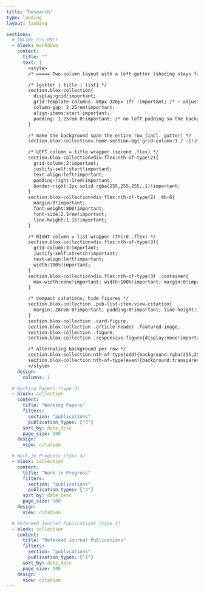 ```yaml
---
title: "Research"
type: landing
layout: landing

sections:
  # INLINE CSS ONLY
  - block: markdown
    content:
      title: ""
      text: |
        <style>
        /* ===== Two-column layout with a left gutter (shading stays full width) ===== */

        /* [gutter | title | list] */
        section.blox-collection{
          display:grid!important;
          grid-template-columns: 80px 320px 1fr !important; /* ← adjust gutter (80px) & title width (320px) */
          column-gap: 2.25rem!important;
          align-items:start!important;
          padding: 1.25rem 0!important; /* no left padding so the background stays flush */
        }

        /* make the background span the entire row (incl. gutter) */
        section.blox-collection>.home-section-bg{ grid-column:1 / -1!important }

        /* LEFT column = title wrapper (second .flex) */
        section.blox-collection>div.flex:nth-of-type(2){
          grid-column:2!important;
          justify-self:start!important;
          text-align:left!important;
          padding-right:1rem!important;
          border-right:2px solid rgba(255,255,255,.1)!important;
        }
        section.blox-collection>div.flex:nth-of-type(2) .mb-6{
          margin:0!important;
          font-weight:800!important;
          font-size:2.1rem!important;
          line-height:1.15!important;
        }

        /* RIGHT column = list wrapper (third .flex) */
        section.blox-collection>div.flex:nth-of-type(3){
          grid-column:3!important;
          justify-self:stretch!important;
          text-align:left!important;
          width:100%!important;
        }
        section.blox-collection>div.flex:nth-of-type(3) .container{
          max-width:none!important; width:100%!important; margin:0!important; padding:0!important;
        }

        /* compact citations; hide figures */
        section.blox-collection .pub-list-item.view-citation{
          margin:.28rem 0!important; padding:0!important; line-height:1.35!important; font-size:1rem!important;
        }
        section.blox-collection .card-figure,
        section.blox-collection .article-header .featured-image,
        section.blox-collection .figure,
        section.blox-collection .responsive-figure{display:none!important}

        /* alternating background per row */
        section.blox-collection:nth-of-type(odd){background:rgba(255,255,255,.03)!important}
        section.blox-collection:nth-of-type(even){background:transparent!important}
        </style>
    design:
      columns: 1

  # Working Papers (type 3)
  - block: collection
    content:
      title: "Working Papers"
      filters:
        section: "publications"
        publication_types: ["3"]
      sort_by: date_desc
      page_size: 100
    design:
      view: citation

  # Work in Progress (type 4)
  - block: collection
    content:
      title: "Work in Progress"
      filters:
        section: "publications"
        publication_types: ["4"]
      sort_by: date_desc
      page_size: 100
    design:
      view: citation

  # Refereed Journal Publications (type 2)
  - block: collection
    content:
      title: "Refereed Journal Publications"
      filters:
        section: "publications"
        publication_types: ["2"]
      sort_by: date_desc
      page_size: 100
    design:
      view: citation
---
```



